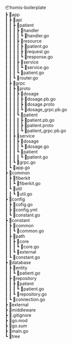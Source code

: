 📦homis-boilerplate<br>
 ┣ 📂app<br>
 ┃ ┣ 📂api<br>
 ┃ ┃ ┣ 📂patient<br>
 ┃ ┃ ┃ ┣ 📂handler<br>
 ┃ ┃ ┃ ┃ ┗ 📜handler.go<br>
 ┃ ┃ ┃ ┣ 📂resource<br>
 ┃ ┃ ┃ ┃ ┣ 📜patient.go<br>
 ┃ ┃ ┃ ┃ ┣ 📜request.go<br>
 ┃ ┃ ┃ ┃ ┗ 📜response.go<br>
 ┃ ┃ ┃ ┣ 📂service<br>
 ┃ ┃ ┃ ┃ ┗ 📜service.go<br>
 ┃ ┃ ┃ ┗ 📜patient.go<br>
 ┃ ┃ ┗ 📜router.go<br>
 ┃ ┣ 📂grpc<br>
 ┃ ┃ ┣ 📂proto<br>
 ┃ ┃ ┃ ┣ 📂dosage<br>
 ┃ ┃ ┃ ┃ ┣ 📜dosage.pb.go<br>
 ┃ ┃ ┃ ┃ ┣ 📜dosage.proto<br>
 ┃ ┃ ┃ ┃ ┗ 📜dosage_grpc.pb.go<br>
 ┃ ┃ ┃ ┗ 📂patient<br>
 ┃ ┃ ┃ ┃ ┣ 📜patient.pb.go<br>
 ┃ ┃ ┃ ┃ ┣ 📜patient.proto<br>
 ┃ ┃ ┃ ┃ ┗ 📜patient_grpc.pb.go<br>
 ┃ ┃ ┣ 📂service<br>
 ┃ ┃ ┃ ┣ 📂dosage<br>
 ┃ ┃ ┃ ┃ ┗ 📜dosage.go<br>
 ┃ ┃ ┃ ┗ 📂patient<br>
 ┃ ┃ ┃ ┃ ┗ 📜patient.go<br>
 ┃ ┃ ┗ 📜grpc.go<br>
 ┃ ┗ 📜app.go<br>
 ┣ 📂common<br>
 ┃ ┣ 📂fiberkit<br>
 ┃ ┃ ┗ 📜fiberkit.go<br>
 ┃ ┗ 📂util<br>
 ┃ ┃ ┗ 📜util.go<br>
 ┣ 📂config<br>
 ┃ ┣ 📜cofig.go<br>
 ┃ ┣ 📜config.yml<br>
 ┃ ┗ 📜constant.go<br>
 ┣ 📂constant<br>
 ┃ ┣ 📂common<br>
 ┃ ┃ ┗ 📜common.go<br>
 ┃ ┣ 📂path<br>
 ┃ ┃ ┣ 📂core<br>
 ┃ ┃ ┃ ┗ 📜core.go<br>
 ┃ ┃ ┗ 📂external<br>
 ┃ ┗ 📜constant.go<br>
 ┣ 📂database<br>
 ┃ ┣ 📂entity<br>
 ┃ ┃ ┗ 📜patient.go<br>
 ┃ ┣ 📂repository<br>
 ┃ ┃ ┣ 📂patient<br>
 ┃ ┃ ┃ ┗ 📜patient.go<br>
 ┃ ┃ ┗ 📜repository.go<br>
 ┃ ┗ 📜connection.go<br>
 ┣ 📂external<br>
 ┣ 📂middleware<br>
 ┣ 📜.gitignore<br>
 ┣ 📜go.mod<br>
 ┣ 📜go.sum<br>
 ┣ 📜main.go<br>
 ┗ 📜tree<br>
